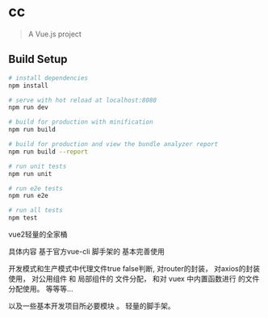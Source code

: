 # cc

> A Vue.js project

## Build Setup

``` bash
# install dependencies
npm install

# serve with hot reload at localhost:8080
npm run dev

# build for production with minification
npm run build

# build for production and view the bundle analyzer report
npm run build --report

# run unit tests
npm run unit

# run e2e tests
npm run e2e

# run all tests
npm test
```

vue2轻量的全家桶

具体内容 基于官方vue-cli 脚手架的 基本完善使用 

开发模式和生产模式中代理文件true false判断,
对router的封装， 
对axios的封装使用， 
对公用组件 和 局部组件的 文件分配，
和对 vuex 中内置函数进行 的文件分配使用。
等等等... 

以及一些基本开发项目所必要模块 。 轻量的脚手架。
